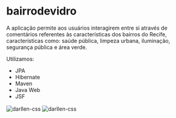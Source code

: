 # bairrodevidro
A aplicação permite aos usuários interagirem entre si através de comentários referentes às características dos bairros do Recife, características como: saúde pública, limpeza urbana, iluminação, segurança pública e área verde.

Utilizamos:
- JPA
- Hibernate
- Maven
- Java Web
- JSF

<img align="center" alt="darllen-css" height="" width="" src="https://user-images.githubusercontent.com/79050311/144142078-5b51caa8-828f-4910-aca7-97458b2e0bdd.JPG">
<img align="center" alt="darllen-css" height="" width="" src="https://user-images.githubusercontent.com/79050311/144142084-cf1ce2ac-4fc0-4224-aebd-de63ea219858.JPG">


